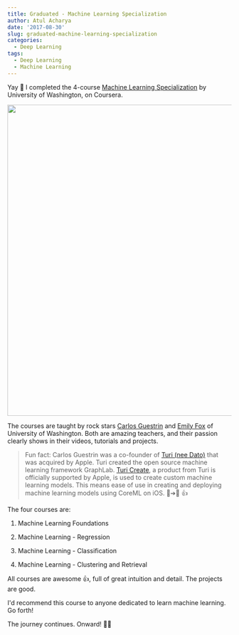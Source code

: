```yaml
---
title: Graduated - Machine Learning Specialization
author: Atul Acharya
date: '2017-08-30'
slug: graduated-machine-learning-specialization
categories:
  - Deep Learning
tags:
  - Deep Learning
  - Machine Learning
---
```


Yay 🎉 I completed the 4-course  [Machine Learning Specialization](https://www.coursera.org/specializations/machine-learning) by University of Washington, on Coursera.

<img src="/images/Coursera_ML_certificate_atul.png" width=700 />

The courses are taught by rock stars [Carlos Guestrin](https://homes.cs.washington.edu/~guestrin/) and [Emily Fox](https://homes.cs.washington.edu/~ebfox/) of University of Washington. Both are amazing teachers, and their passion clearly shows in their videos, tutorials and projects. 

> Fun fact: Carlos Guestrin was a co-founder of [Turi (nee Dato)](https://turi.com/) that was acquired by Apple. Turi created the open source machine learning framework GraphLab. [Turi Create](https://github.com/apple/turicreate), a product from Turi is officially supported by Apple, is used to create custom machine learning models. This means ease of use in creating and deploying machine learning models using CoreML on iOS. 🤖➔📱 👍 

The four courses are:

1. Machine Learning Foundations

2. Machine Learning - Regression

3. Machine Learning - Classification 

4. Machine Learning - Clustering and Retrieval

All courses are awesome 👍, full of great intuition and detail. The projects are good. 

I'd recommend this course to anyone dedicated to learn machine learning. Go forth! 

The journey continues. Onward! 🙏🏻
